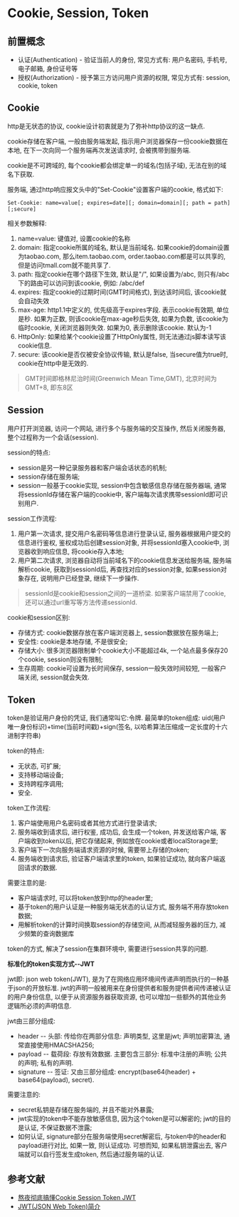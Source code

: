 # Cookie, Session, Token

## 前置概念

* 认证(Authentication) - 验证当前人的身份, 常见方式有: 用户名密码, 手机号, 电子邮箱, 身份证号等
* 授权(Authorization) - 授予第三方访问用户资源的权限, 常见方式有: session, cookie, token

## Cookie

http是无状态的协议, cookie设计初衷就是为了弥补http协议的这一缺点.

cookie存储在客户端, 一般由服务端发起, 指示用户浏览器保存一份cookie数据在本地, 在下一次向同一个服务端再次发送请求时, 会被携带到服务端.

cookie是不可跨域的, 每个cookie都会绑定单一的域名(包括子域), 无法在别的域名下获取.

服务端, 通过http响应报文头中的"Set-Cookie"设置客户端的cookie, 格式如下:

```
Set-Cookie: name=value[; expires=date][; domain=domain][; path = path][;secure]
```

相关参数解释:

1. name=value: 键值对, 设置cookie的名称
2. domain: 指定cookie所属的域名, 默认是当前域名. 如果cookie的domain设置为taobao.com, 那么item.taobao.com, order.taobao.com都是可以共享的, 但是访问tmall.com就不能共享了.
3. path: 指定cookie在哪个路径下生效, 默认是"/", 如果设置为/abc, 则只有/abc下的路由可以访问到该cookie, 例如: /abc/def
4. expires: 指定cookie的过期时间(GMT时间格式), 到达该时间后, 该cookie就会自动失效
5. max-age: http1.1中定义的, 优先级高于expires字段. 表示cookie有效期, 单位是秒. 如果为正数, 则该cookie在max-age秒后失效, 如果为负数, 该cookie为临时cookie, 关闭浏览器则失效. 如果为0, 表示删除该cookie. 默认为-1
6. HttpOnly: 如果给某个cookie设置了HttpOnly属性, 则无法通过js脚本读写该cookie信息.
7. secure: 该cookie是否仅被安全协议传输, 默认是false, 当secure值为true时, cookie在http中是无效的.

> GMT时间即格林尼治时间(Greenwich Mean Time,GMT), 北京时间为GMT+8, 即东8区

## Session

用户打开浏览器, 访问一个网站, 进行多个与服务端的交互操作, 然后关闭服务器, 整个过程称为一个会话(session).

session的特点:

* session是另一种记录服务器和客户端会话状态的机制;
* session存储在服务端;
* session一般基于cookie实现, session中包含敏感信息存储在服务器端, 通常将sessionId存储在客户端的cookie中, 客户端每次请求携带sessionId即可识别用户.

session工作流程:

1. 用户第一次请求, 提交用户名密码等信息进行登录认证, 服务器根据用户提交的信息进行鉴权, 鉴权成功后创建session对象, 并将sessionId塞入cookie中, 浏览器收到响应信息, 将cookie存入本地;
2. 用户第二次请求, 浏览器自动将当前域名下的cookie信息发送给服务端, 服务端解析cookie, 获取到sessionId后, 再查找对应的session对象, 如果session对象存在, 说明用户已经登录, 继续下一步操作.

> sessionId是cookie和session之间的一道桥梁.
> 如果客户端禁用了cookie, 还可以通过url重写等方法传递sessionId.

cookie和session区别:

* 存储方式: cookie数据存放在客户端浏览器上, session数据放在服务端上;
* 安全性: cookie是本地存储, 不是很安全;
* 存储大小: 很多浏览器限制单个cookie大小不能超过4k, 一个站点最多保存20个cookie, session则没有限制;
* 生存周期: cookie可设置为长时间保存, session一般失效时间较短, 一般客户端关闭, session就会失效.

## Token

token是验证用户身份的凭证, 我们通常叫它:令牌. 最简单的token组成: uid(用户唯一身份标识)+time(当前时间戳)+sign(签名, 以哈希算法压缩成一定长度的十六进制字符串)

token的特点:

* 无状态, 可扩展;
* 支持移动端设备;
* 支持跨程序调用;
* 安全.

token工作流程:

1. 客户端使用用户名密码或者其他方式进行登录请求;
2. 服务端收到请求后, 进行权鉴, 成功后, 会生成一个token, 并发送给客户端, 客户端收到token以后, 把它存储起来, 例如放在cookie或者localStorage里;
3. 客户端下一次向服务端请求资源的时候, 需要带上存储的token;
4. 服务端收到请求后, 验证客户端请求里的token, 如果验证成功, 就向客户端返回请求的数据.

需要注意的是:

* 客户端请求时, 可以将token放到http的header里;
* 基于token的用户认证是一种服务端无状态的认证方式, 服务端不用存放token数据;
* 用解析token的计算时间换取session的存储空间, 从而减轻服务器的压力, 减少频繁的查询数据库

token的方式, 解决了session在集群环境中, 需要进行session共享的问题.

**标准化的token实现方式--JWT**

jwt即: json web token(JWT), 是为了在网络应用环境间传递声明而执行的一种基于json的开放标准. jwt的声明一般被用来在身份提供者和服务提供者间传递被认证的用户身份信息, 以便于从资源服务器获取资源, 也可以增加一些额外的其他业务逻辑所必须的声明信息.

jwt由三部分组成:

* header -- 头部: 传给你在两部分信息: 声明类型, 这里是jwt; 声明加密算法, 通常直接使用HMACSHA256;
* payload -- 载荷段: 存放有效数据. 主要包含三部分: 标准中注册的声明; 公共的声明; 私有的声明.
* signature -- 签证: 又由三部分组成: encrypt(base64(header) + base64(payload), secret).

需要注意的:

* secret私钥是存储在服务端的, 并且不能对外暴露;
* jwt实现的token中不能存放敏感信息, 因为这个token是可以解密的; jwt的目的是认证, 不保证数据不泄露;
* 如何认证, signature部分在服务端使用secret解密后, 与token中的header和payload进行对比, 如果一致, 则认证成功. 可想而知, 如果私钥泄露出去, 客户端就可以自行签发生成token, 然后通过服务端的认证.


## 参考文献

* [熬夜彻底搞懂Cookie Session Token JWT](https://mp.weixin.qq.com/s/yuGkpO32QUbwhzgB55VUng)
* [JWT(JSON Web Token)简介](https://www.cnblogs.com/cxxtreasure/p/14173315.html)